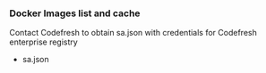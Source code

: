 ### Docker Images list and cache

Contact Codefresh to obtain sa.json with credentials for Codefresh enterprise registry

- sa.json